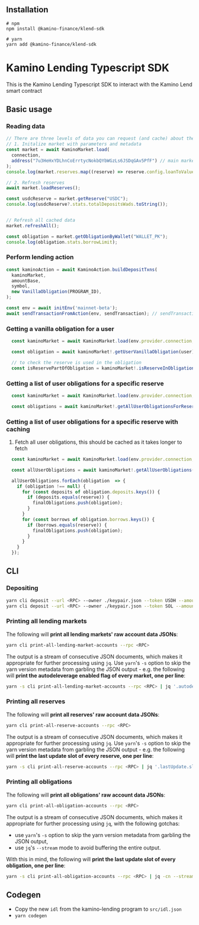 ## Installation

```shell
# npm
npm install @kamino-finance/klend-sdk

# yarn
yarn add @kamino-finance/klend-sdk
```

# Kamino Lending Typescript SDK

This is the Kamino Lending Typescript SDK to interact with the Kamino Lend smart contract

## Basic usage

### Reading data

```typescript
// There are three levels of data you can request (and cache) about the lending market.
// 1. Initalize market with parameters and metadata
const market = await KaminoMarket.load(
  connection,
  address("7u3HeHxYDLhnCoErrtycNokbQYbWGzLs6JSDqGAv5PfF") // main market address. Defaults to 'Main' market
);
console.log(market.reserves.map((reserve) => reserve.config.loanToValueRatio));

// 2. Refresh reserves
await market.loadReserves();

const usdcReserve = market.getReserve("USDC");
console.log(usdcReserve?.stats.totalDepositsWads.toString());


// Refresh all cached data
market.refreshAll();

const obligation = market.getObligationByWallet("WALLET_PK");
console.log(obligation.stats.borrowLimit);
```

### Perform lending action

```typescript
const kaminoAction = await KaminoAction.buildDepositTxns(
  kaminoMarket,
  amountBase,
  symbol,
  new VanillaObligation(PROGRAM_ID),
);

const env = await initEnv('mainnet-beta');
await sendTransactionFromAction(env, sendTransaction); // sendTransaction from wallet adapter or custom
```

### Getting a vanilla obligation for a user
```ts
  const kaminoMarket = await KaminoMarket.load(env.provider.connection, marketAddress, DEFAULT_RECENT_SLOT_DURATION_MS, programId);

  const obligation = await kaminoMarket!.getUserVanillaObligation(user);

  // to check the reserve is used in the obligation
  const isReservePartOfObligation = kaminoMarket!.isReserveInObligation(obligation, reserve);
```

### Getting a list of user obligations for a specific reserve 
```ts
  const kaminoMarket = await KaminoMarket.load(env.provider.connection, marketAddress, DEFAULT_RECENT_SLOT_DURATION_MS, programId);

  const obligations = await kaminoMarket!.getAllUserObligationsForReserve(user, reserve);
```

### Getting a list of user obligations for a specific reserve with caching
1. Fetch all user obligations, this should be cached as it takes longer to fetch
```ts
  const kaminoMarket = await KaminoMarket.load(env.provider.connection, marketAddress, DEFAULT_RECENT_SLOT_DURATION_MS, programId); 

  const allUserObligations = await kaminoMarket!.getAllUserObligations(user);
```

```ts 
  allUserObligations.forEach(obligation  => {
    if (obligation !== null) {
      for (const deposits of obligation.deposits.keys()) {
        if (deposits.equals(reserve)) {
          finalObligations.push(obligation);
        }
      }
      for (const borrows of obligation.borrows.keys()) {
        if (borrows.equals(reserve)) {
          finalObligations.push(obligation);
        }
      }
    }
  });
```

## CLI

### Depositing

```sh
yarn cli deposit --url <RPC> --owner ./keypair.json --token USDH --amount 10
yarn cli deposit --url <RPC> --owner ./keypair.json --token SOL --amount 10
```

### Printing all lending markets

The following will **print all lending markets' raw account data JSONs**:

```sh
yarn cli print-all-lending-market-accounts --rpc <RPC>
```

The output is a stream of consecutive JSON documents, which makes it appropriate for further processing using `jq`. Use
`yarn`'s `-s` option to skip the yarn version metadata from garbling the JSON output - e.g. the following will **print
the autodeleverage enabled flag of every market, one per line**:

```sh
yarn -s cli print-all-lending-market-accounts --rpc <RPC> | jq '.autodeleverageEnabled'
```

### Printing all reserves

The following will **print all reserves' raw account data JSONs**:

```sh
yarn cli print-all-reserve-accounts --rpc <RPC>
```

The output is a stream of consecutive JSON documents, which makes it appropriate for further processing using `jq`. Use
`yarn`'s `-s` option to skip the yarn version metadata from garbling the JSON output - e.g. the following will **print
the last update slot of every reserve, one per line**:

```sh
yarn -s cli print-all-reserve-accounts --rpc <RPC> | jq '.lastUpdate.slot'
```

### Printing all obligations

The following will **print all obligations' raw account data JSONs**:

```sh
yarn cli print-all-obligation-accounts --rpc <RPC>
```

The output is a stream of consecutive JSON documents, which makes it appropriate for further processing using `jq`, with
the following gotchas:
- use `yarn`'s `-s` option to skip the yarn version metadata from garbling the JSON output,
- use `jq`'s `--stream` mode to avoid buffering the entire output.

With this in mind, the following will **print the last update slot of every obligation, one per line**:

```sh
yarn -s cli print-all-obligation-accounts --rpc <RPC> | jq -cn --stream 'fromstream(1|truncate_stream(inputs)) | .lastUpdate.slot'
```

## Codegen
* Copy the new `idl` from the kamino-lending program to `src/idl.json`
* `yarn codegen`
